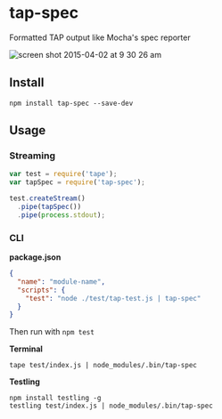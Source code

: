 # tap-spec
 
Formatted TAP output like Mocha's spec reporter

![screen shot 2015-04-02 at 9 30 26 am](https://cloud.githubusercontent.com/assets/974723/6968348/e92bb736-d91a-11e4-9946-6cf59659a6b2.png)
 
## Install
 
```
npm install tap-spec --save-dev
```

## Usage

### Streaming

```js
var test = require('tape');
var tapSpec = require('tap-spec');

test.createStream()
  .pipe(tapSpec())
  .pipe(process.stdout);
```

### CLI

**package.json**

```json
{
  "name": "module-name",
  "scripts": {
    "test": "node ./test/tap-test.js | tap-spec"
  }
}
```

Then run with `npm test`
 
**Terminal**

```
tape test/index.js | node_modules/.bin/tap-spec
``` 

**Testling**

```
npm install testling -g
testling test/index.js | node_modules/.bin/tap-spec
```
